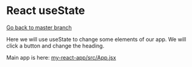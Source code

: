 # React useState
  
[Go back to master branch](https://github.com/pranabdas/react-learning/tree/master)

Here we will use useState to change some elements of our app. We will click a
button and change the heading.

Main app is here: [my-react-app/src/App.jsx](./my-react-app/src/App.jsx)

